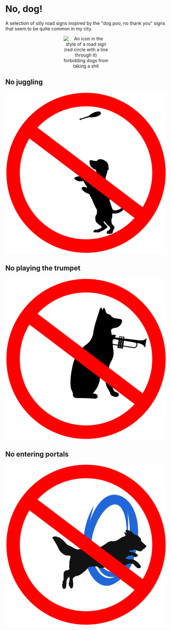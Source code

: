 # No, dog!

A selection of silly road signs inspired by the "dog poo, no thank you" signs that seem to be quite common in my city.

<img alt="An icon in the style of a road sign (red circle with a line through it) forbidding dogs from taking a shit" src="./hundelort-nej-tak.png" style="display:block; text-align: center; width: 10em; margin: auto"/>

## No juggling

![An icon in the style of a road sign (red circle with a line through it) forbidding dogs from juggling](./no-dog-juggling.svg)

## No playing the trumpet

![An icon in the style of a road sign (red circle with a line through it) forbidding dogs from playing the trumpet](./no-dog-trumpet.svg)

## No entering portals

![An icon in the style of a road sign (red circle with a line through it) forbidding dogs from entering portals (in the style of the game "Portal")](./no-dog-portal.svg)
